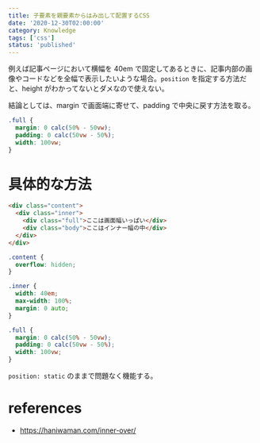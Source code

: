 ```yaml
---
title: 子要素を親要素からはみ出して配置するCSS
date: '2020-12-30T02:00:00'
category: Knowledge
tags: ['css']
status: 'published'
---
```


例えば記事ページにおいて横幅を 40em で固定してあるときに、記事内部の画像やコードなどを全幅で表示したいような場合。`position` を指定する方法だと、height がわかってないとダメなので使えない。

結論としては、margin で画面端に寄せて、padding で中央に戻す方法を取る。

```css
.full {
  margin: 0 calc(50% - 50vw);
  padding: 0 calc(50vw - 50%);
  width: 100vw;
}
```

# 具体的な方法

```html
<div class="content">
  <div class="inner">
    <div class="full">ここは画面幅いっぱい</div>
    <div class="body">ここはインナー幅の中</div>
  </div>
</div>
```

```css
.content {
  overflow: hidden;
}

.inner {
  width: 40em;
  max-width: 100%;
  margin: 0 auto;
}

.full {
  margin: 0 calc(50% - 50vw);
  padding: 0 calc(50vw - 50%);
  width: 100vw;
}
```

`position: static` のままで問題なく機能する。

# references

- https://haniwaman.com/inner-over/
